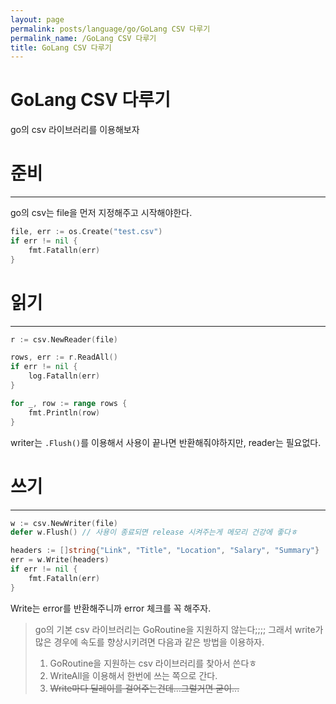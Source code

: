 ```yaml
---
layout: page
permalink: posts/language/go/GoLang CSV 다루기
permalink_name: /GoLang CSV 다루기
title: GoLang CSV 다루기
---
```



# GoLang CSV 다루기

go의 csv 라이브러리를 이용해보자

# 준비

---

go의 csv는 file을 먼저 지정해주고 시작해야한다.

```go
file, err := os.Create("test.csv")
if err != nil {
	fmt.Fatalln(err)
}
```

# 읽기

---

```go
r := csv.NewReader(file)

rows, err := r.ReadAll()
if err != nil {
	log.Fatalln(err)
}

for _, row := range rows {
	fmt.Println(row)
}
```

writer는 `.Flush()`를 이용해서 사용이 끝나면 반환해줘야하지만, reader는 필요없다.

# 쓰기

---

```go
w := csv.NewWriter(file)
defer w.Flush() // 사용이 종료되면 release 시켜주는게 메모리 건강에 좋다ㅎ

headers := []string{"Link", "Title", "Location", "Salary", "Summary"}
err = w.Write(headers)
if err != nil {
	fmt.Fatalln(err)
}
```

Write는 error를 반환해주니까 error 체크를 꼭 해주자.

> go의 기본 csv 라이브러리는 GoRoutine을 지원하지 않는다;;;;
그래서 write가 많은 경우에 속도를 향상시키려면 다음과 같은 방법을 이용하자.
> 
> 1. GoRoutine을 지원하는 csv 라이브러리를 찾아서 쓴다ㅎ
> 2. WriteAll을 이용해서 한번에 쓰는 쪽으로 간다.
> 3. ~~Write마다 딜레이를 걸어주는건데...그럴거면 굳이...~~
> 